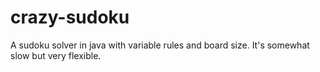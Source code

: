 # crazy-sudoku
A sudoku solver in java with variable rules and board size. It's somewhat slow but very flexible.
